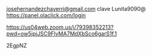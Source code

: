 josehernandezchaverri@gmail.com
clave Lunita9090@
https://panel.olaclick.com/login

https://us04web.zoom.us/j/79398352213?pwd=ow5jpjJSC9FlvMA7MdXbSco6garS1f.1

2EgpNZ
